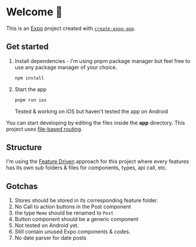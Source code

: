 # Welcome 👋

This is an [Expo](https://expo.dev) project created with [`create-expo-app`](https://www.npmjs.com/package/create-expo-app).

## Get started

1. Install dependencies - I'm using pnpm package manager but feel free to use any package manager of your choice.

   ```bash
   npm install
   ```

2. Start the app

   ```bash
   pnpm run ios
   ```

   Tested & working on iOS but haven't tested the app on Android

You can start developing by editing the files inside the **app** directory. This project uses [file-based routing](https://docs.expo.dev/router/introduction).

## Structure

I'm using the [Feature Driven](https://medium.com/@Evelyn.Taylor/structuring-react-projects-with-feature-driven-development-%EF%B8%8F-b671ee898145) approach for this project where every features has its own sub folders & files for components, types, api call, etc.

## Gotchas

1. Stores should be stored in its corresponding feature folder.
2. No Call to action buttons in the Post component
3. the type `Meme` should be renamed to `Post`
4. Button component should be a generic component
5. Not tested on Android yet.
6. Still contain unused Expo components & codes.
7. No date parser for date posts
